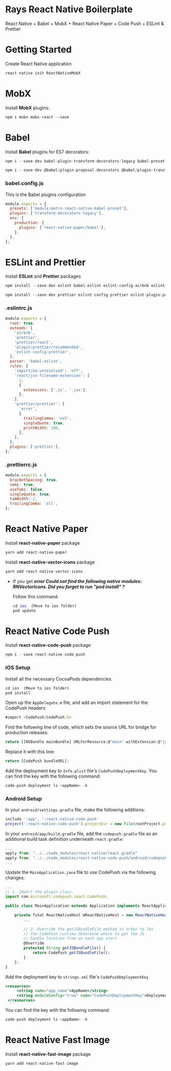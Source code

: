 # Rays React Native Boilerplate

React Native + Babel + MobX + React Native Paper + Code Push + ESLint & Prettier

# Getting Started

Create React Native application

```jsx
react-native init ReactNativeMobX
```

# MobX

Install **MobX** plugins:

```jsx
npm i mobx mobx-react --save
```

# Babel

Install **Babel** plugins for ES7 decorators:

```jsx
npm i --save-dev babel-plugin-transform-decorators-legacy babel-preset-react-native-stage-0 

npm i --save-dev @babel/plugin-proposal-decorators @babel/plugin-transform-runtime babel-plugin-module-resolver
```

### babel.config.js

This is the Babel plugins configuration

```jsx
module.exports = {
  presets: ['module:metro-react-native-babel-preset'],
  plugins: ['transform-decorators-legacy'],
  env: {
    production: {
      plugins: ['react-native-paper/babel'],
    },
  },
};
```

# ESLint and Prettier

Install **ESLint** and **Prettier** packages

```jsx
npm install --save-dev eslint babel-eslint eslint-config-airbnb eslint-plugin-import eslint-plugin-react eslint-plugin-jsx-a11y

npm install --save-dev prettier eslint-config-prettier eslint-plugin-prettier
```

### .eslintrc.js

```jsx
module.exports = {
  root: true,
  extends: [
    'airbnb',
    'prettier',
    'prettier/react',
    'plugin:prettier/recommended',
    'eslint-config-prettier',
  ],
  parser: 'babel-eslint',
  rules: {
    'import/no-unresolved': 'off',
    'react/jsx-filename-extension': [
      1,
      {
        extensions: ['.js', '.jsx'],
      },
    ],
    'prettier/prettier': [
      'error',
      {
        trailingComma: 'es5',
        singleQuote: true,
        printWidth: 100,
      },
    ],
  },
  plugins: ['prettier'],
};
```

### .prettierrc.js

```jsx
module.exports = {
  bracketSpacing: true,
  semi: true,
  useTabs: false,
  singleQuote: true,
  tabWidth: 2,
  trailingComma: 'all',
};
```

# React Native Paper

Install **react-native-paper** package

```jsx
yarn add react-native-paper
```

Install **react-native-vector-icons**  package

```jsx
yarn add react-native-vector-icons
```

- If you get ***error Could not find the following native modules: RNVectorIcons. Did you forget to run "pod install" ?***

    Follow this command:

    ```jsx
    cd ios  (Move to ios folder)
    pod update
    ```

# React Native Code Push

Install **react-native-code-push** package

```jsx
npm i --save react-native-code-push
```

### iOS Setup

Install all the necessary CocoaPods dependencies.

```jsx
cd ios  (Move to ios folder)
pod install
```

Open up the `AppDelegate.m` file, and add an import statement for the CodePush headers

```jsx
#import <CodePush/CodePush.h>
```

Find the following line of code, which sets the source URL for bridge for production releases:

```jsx
return [[NSBundle mainBundle] URLForResource:@"main" withExtension:@"jsbundle"];
```

Replace it with this line:

```jsx
return [CodePush bundleURL];
```

Add the deployment key to `Info.plist` file's `CodePushDeploymentKey`. You can find the key with the following command:

```jsx
code-push deployment ls <appName> -k 
```

### Android Setup

In your `android/settings.gradle` file, make the following additions:

```jsx
include ':app', ':react-native-code-push'
project(':react-native-code-push').projectDir = new File(rootProject.projectDir, '../node_modules/react-native-code-push/android/app')
```

In your `android/app/build.gradle` file, add the `codepush.gradle` file as an additional build task definition underneath `react.gradle`:

```jsx
...
apply from: "../../node_modules/react-native/react.gradle"
apply from: "../../node_modules/react-native-code-push/android/codepush.gradle"
...
```

Update the `MainApplication.java` file to use CodePush via the following changes:

```jsx
...
// 1. Import the plugin class.
import com.microsoft.codepush.react.CodePush;

public class MainApplication extends Application implements ReactApplication {

    private final ReactNativeHost mReactNativeHost = new ReactNativeHost(this) {
        ...

        // 2. Override the getJSBundleFile method in order to let
        // the CodePush runtime determine where to get the JS
        // bundle location from on each app start
        @Override
        protected String getJSBundleFile() {
            return CodePush.getJSBundleFile();
        }
    };
}
```

Add the deployment key to `strings.xml` file's `CodePushDeploymentKey`

```jsx
<resources>
     <string name="app_name">AppName</string>
     <string moduleConfig="true" name="CodePushDeploymentKey">DeploymentKey</string>
 </resources>
```

You can find the key with the following command:

```jsx
code-push deployment ls <appName> -k 
```

# React Native Fast Image

Install **react-native-fast-image** package

```jsx
yarn add react-native-fast-image
```

